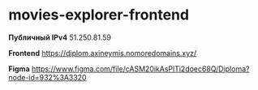 # movies-explorer-frontend



**Публичный IPv4**   51.250.81.59

**Frontend** https://diplom.axineymis.nomoredomains.xyz/

**Figma** https://www.figma.com/file/cASM20ikAsPlTi2doec68Q/Diploma?node-id=932%3A3320

